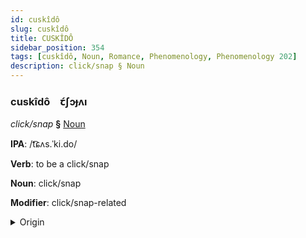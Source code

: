 ```yaml
---
id: cuskîdô
slug: cuskîdô
title: CUSKÎDÔ
sidebar_position: 354
tags: [cuskîdô, Noun, Romance, Phenomenology, Phenomenology 202]
description: click/snap § Noun
---
```


### cuskîdô&emsp;<span kind="abugida">ꞇ́ʃɔɟʌı</span>

*click/snap* **§** [Noun](../../tags/Noun)

**IPA**: /t͡ɕʌs.ˈki.do/

**Verb**: to be a click/snap

**Noun**: click/snap

**Modifier**: click/snap-related

<details>
    <summary>Origin</summary>
    Spanish chasquido [t͡ʃasˈki.ð̞o]<br/>
    <em>Romance Language Family</em>
</details>